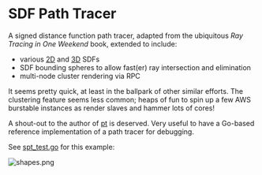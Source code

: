 # SDF Path Tracer

A signed distance function path tracer, adapted from the ubiquitous *Ray Tracing in One Weekend* book, extended to include:

* various [2D](https://www.iquilezles.org/www/articles/distfunctions2d/distfunctions2d.htm) and [3D](http://iquilezles.org/www/articles/distfunctions/distfunctions.htm) SDFs
* SDF bounding spheres to allow fast(er) ray intersection and elimination
* multi-node cluster rendering via RPC

It seems pretty quick, at least in the ballpark of other similar efforts. The clustering feature seems less common; heaps of fun to spin up a few AWS burstable instances as render slaves and hammer lots of cores!

A shout-out to the author of [pt](https://github.com/fogleman/pt) is deserved. Very useful to have a Go-based reference implementation of a path tracer for debugging.

See [spt_test.go](spt_test.go) for this example:

![shapes.png](https://raw.githubusercontent.com/wiki/seanpringle/spt/shapes.png)
